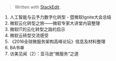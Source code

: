 


> Written with [StackEdit](https://stackedit.io/).


1. 人工智能与云予力数字化转型 - 暨微软Ignite大会总结
2. 微软云化转型之旅——微软专家大讲堂内容整理
3.  微软IT的云化转型之路的启示
4. 微软云转型交流感受
5. 《2016全球微服务架构高峰论坛》信息及材料整理
6. BA书单
7. 访美见闻（2）：亚马逊”微服务“之道
<!--stackedit_data:
eyJoaXN0b3J5IjpbLTIwNzk0NzgwMjVdfQ==
-->